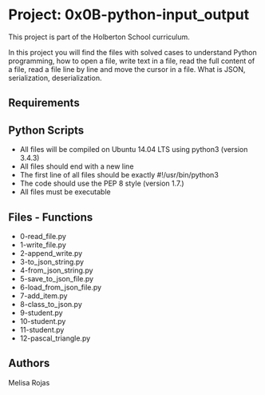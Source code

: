 # Project: 0x0B-python-input_output

This project is part of the Holberton School curriculum.

In this project you will find the files with solved cases to understand Python programming, how to open a file, write text in a file, read the full content of a file, read a file line by line and move the cursor in a file. What is JSON, serialization, deserialization.

## Requirements
## Python Scripts
* All files will be compiled on Ubuntu 14.04 LTS using python3 (version 3.4.3)
* All files should end with a new line
* The first line of all files should be exactly #!/usr/bin/python3
* The code should use the PEP 8 style (version 1.7.)
* All files must be executable


## Files - Functions

* 0-read_file.py
* 1-write_file.py
* 2-append_write.py
* 3-to_json_string.py
* 4-from_json_string.py
* 5-save_to_json_file.py
* 6-load_from_json_file.py
* 7-add_item.py
* 8-class_to_json.py
* 9-student.py
* 10-student.py
* 11-student.py
* 12-pascal_triangle.py

## Authors

Melisa Rojas 

